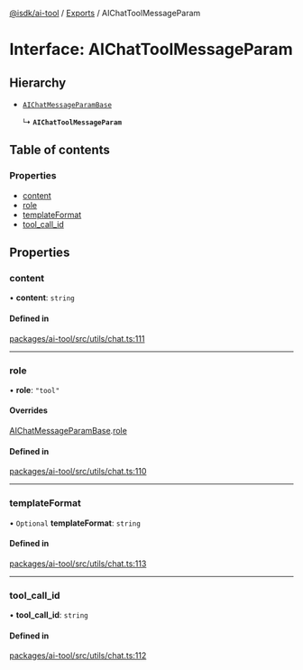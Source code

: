 [@isdk/ai-tool](../README.md) / [Exports](../modules.md) / AIChatToolMessageParam

# Interface: AIChatToolMessageParam

## Hierarchy

- [`AIChatMessageParamBase`](AIChatMessageParamBase.md)

  ↳ **`AIChatToolMessageParam`**

## Table of contents

### Properties

- [content](AIChatToolMessageParam.md#content)
- [role](AIChatToolMessageParam.md#role)
- [templateFormat](AIChatToolMessageParam.md#templateformat)
- [tool\_call\_id](AIChatToolMessageParam.md#tool_call_id)

## Properties

### content

• **content**: `string`

#### Defined in

[packages/ai-tool/src/utils/chat.ts:111](https://github.com/isdk/ai-tool.js/blob/409aab70514a73e5edfa59ea25e4ee1fe316b26d/src/utils/chat.ts#L111)

___

### role

• **role**: ``"tool"``

#### Overrides

[AIChatMessageParamBase](AIChatMessageParamBase.md).[role](AIChatMessageParamBase.md#role)

#### Defined in

[packages/ai-tool/src/utils/chat.ts:110](https://github.com/isdk/ai-tool.js/blob/409aab70514a73e5edfa59ea25e4ee1fe316b26d/src/utils/chat.ts#L110)

___

### templateFormat

• `Optional` **templateFormat**: `string`

#### Defined in

[packages/ai-tool/src/utils/chat.ts:113](https://github.com/isdk/ai-tool.js/blob/409aab70514a73e5edfa59ea25e4ee1fe316b26d/src/utils/chat.ts#L113)

___

### tool\_call\_id

• **tool\_call\_id**: `string`

#### Defined in

[packages/ai-tool/src/utils/chat.ts:112](https://github.com/isdk/ai-tool.js/blob/409aab70514a73e5edfa59ea25e4ee1fe316b26d/src/utils/chat.ts#L112)

